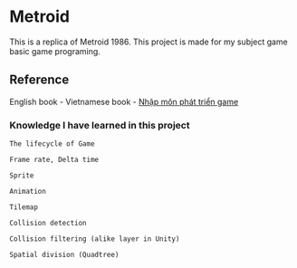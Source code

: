 # Metroid
This is a replica of Metroid 1986.
This project is made for my subject game basic game programing.

## Reference
English book - 
Vietnamese book - [Nhập môn phát triển game](http://sachdaihoc.edu.vn/san-pham/1/sach/18/tin-hoc/1342/giao-trinh-nhap-mon-phat-trien-game.htm)

### Knowledge I have learned in this project
```
The lifecycle of Game
```
```
Frame rate, Delta time
```
```
Sprite
```
```
Animation
```
```
Tilemap
```
```
Collision detection
```
```
Collision filtering (alike layer in Unity)
```
```
Spatial division (Quadtree)
```
